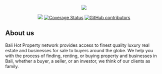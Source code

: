<p align="center"><img src="https://firebasestorage.googleapis.com/v0/b/balihot-property.appspot.com/o/balihot-property-logo-red.png?alt=media&token=1704784b-1a7a-4e53-8b91-00f05cb5d426"></p>
<p align="center">
<a href="https://travis-ci.org/mentimun-mentah/balihot-property"><img src='https://travis-ci.org/mentimun-mentah/balihot-property.svg?branch=master'/></a>
<a href='https://coveralls.io/github/mentimun-mentah/balihot-property'><img src='https://coveralls.io/repos/github/mentimun-mentah/balihot-property/badge.svg?branch=master' alt='Coverage Status' /></a>
<a href="https://img.shields.io/github/contributors/mentimun-mentah/balihot-property"><img alt="GitHub contributors" src="https://img.shields.io/github/contributors/mentimun-mentah/balihot-property"/></a>
</p>

## About us
Bali Hot Property network provides access to finest quality luxury real estate and businesses for sale to buyers around the globe. We help you with the process of finding, renting, or buying property and businesses in Bali, whether a buyer, a seller, or an investor, we think of our clients as family.
